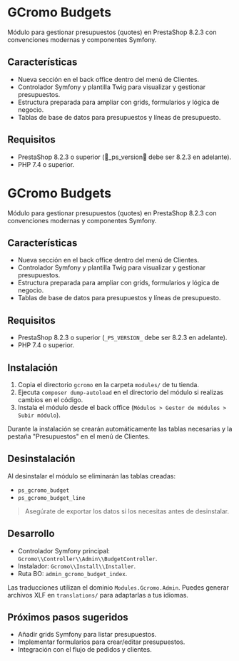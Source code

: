 # GCromo Budgets

Módulo para gestionar presupuestos (quotes) en PrestaShop 8.2.3 con convenciones modernas y componentes Symfony.

## Características

- Nueva sección en el back office dentro del menú de Clientes.
- Controlador Symfony y plantilla Twig para visualizar y gestionar presupuestos.
- Estructura preparada para ampliar con grids, formularios y lógica de negocio.
- Tablas de base de datos para presupuestos y líneas de presupuesto.

## Requisitos

- PrestaShop 8.2.3 o superior (_ps_version debe ser 8.2.3 en adelante).
- PHP 7.4 o superior.

# GCromo Budgets

Módulo para gestionar presupuestos (quotes) en PrestaShop 8.2.3 con convenciones modernas y componentes Symfony.

## Características

- Nueva sección en el back office dentro del menú de Clientes.
- Controlador Symfony y plantilla Twig para visualizar y gestionar presupuestos.
- Estructura preparada para ampliar con grids, formularios y lógica de negocio.
- Tablas de base de datos para presupuestos y líneas de presupuesto.

## Requisitos

- PrestaShop 8.2.3 o superior (`_PS_VERSION_` debe ser 8.2.3 en adelante).
- PHP 7.4 o superior.

## Instalación

1. Copia el directorio `gcromo` en la carpeta `modules/` de tu tienda.
2. Ejecuta `composer dump-autoload` en el directorio del módulo si realizas cambios en el código.
3. Instala el módulo desde el back office (`Módulos > Gestor de módulos > Subir módulo`).

Durante la instalación se crearán automáticamente las tablas necesarias y la pestaña "Presupuestos" en el menú de Clientes.

## Desinstalación

Al desinstalar el módulo se eliminarán las tablas creadas:

- `ps_gcromo_budget`
- `ps_gcromo_budget_line`

> Asegúrate de exportar los datos si los necesitas antes de desinstalar.

## Desarrollo

- Controlador Symfony principal: `Gcromo\\Controller\\Admin\\BudgetController`.
- Instalador: `Gcromo\\Install\\Installer`.
- Ruta BO: `admin_gcromo_budget_index`.

Las traducciones utilizan el dominio `Modules.Gcromo.Admin`. Puedes generar archivos XLF en `translations/` para adaptarlas a tus idiomas.

## Próximos pasos sugeridos

- Añadir grids Symfony para listar presupuestos.
- Implementar formularios para crear/editar presupuestos.
- Integración con el flujo de pedidos y clientes.
